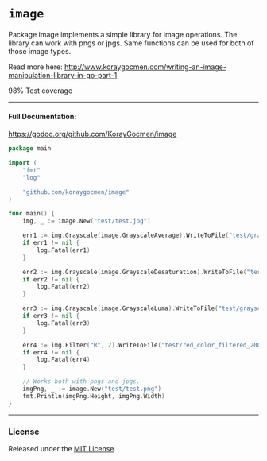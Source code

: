 # `image`

 Package image implements a simple library for image operations. The library can work with pngs or jpgs. Same functions can be used for both of those image types.
 
Read more here:
http://www.koraygocmen.com/writing-an-image-manipulation-library-in-go-part-1

98% Test coverage

---
#### Full Documentation:

https://godoc.org/github.com/KorayGocmen/image

```go
package main

import (
	"fmt"
	"log"

	"github.com/koraygocmen/image"
)

func main() {
	img, _ := image.New("test/test.jpg")

	err1 := img.Grayscale(image.GrayscaleAverage).WriteToFile("test/grayscale_average_method.jpg")
	if err1 != nil {
		log.Fatal(err1)
	}

	err2 := img.Grayscale(image.GrayscaleDesaturation).WriteToFile("test/grayscale_saturation_method.jpg")
	if err2 != nil {
		log.Fatal(err2)
	}

	err3 := img.Grayscale(image.GrayscaleLuma).WriteToFile("test/grayscale_luma_method.jpg")
	if err3 != nil {
		log.Fatal(err3)
	}

	err4 := img.Filter("R", 2).WriteToFile("test/red_color_filtered_200_percent.jpg")
	if err4 != nil {
		log.Fatal(err4)
	}

	// Works both with pngs and jpgs.
	imgPng, _ := image.New("test/test.png")
	fmt.Println(imgPng.Height, imgPng.Width)
}

```

---

### License

Released under the [MIT License](https://github.com/KorayGocmen/image/blob/master/LICENSE).
